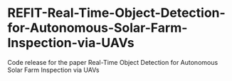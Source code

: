 # REFIT-Real-Time-Object-Detection-for-Autonomous-Solar-Farm-Inspection-via-UAVs
Code release for the paper Real-Time Object Detection for Autonomous Solar Farm Inspection via UAVs
